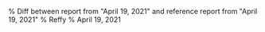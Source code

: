 % Diff between report from "April 19, 2021" and reference report from "April 19, 2021"
% Reffy
% April 19, 2021

